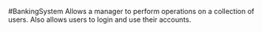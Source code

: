 #BankingSystem
Allows a manager to perform operations on a collection of users.
Also allows users to login and use their accounts.
